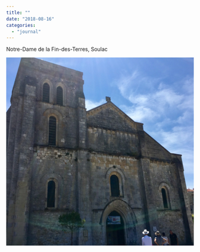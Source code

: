 ```yaml
---
title: ""
date: "2018-08-16"
categories: 
  - "journal"
---
```


Notre-Dame de la Fin-des-Terres, Soulac

![](images/b486cbb140.jpg)
